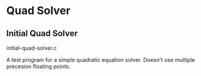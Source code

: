 Quad Solver
===========

Initial Quad Solver
-------------------

initial-quad-solver.c

A test program for a simple quadratic equation solver.
Doesn't use multiple precesion floating points.
